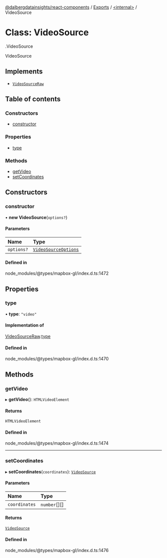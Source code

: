 [@dalbergdatainsights/react-components](../README.md) / [Exports](../modules.md) / [<internal\>](../modules/internal_.md) / VideoSource

# Class: VideoSource

[<internal>](../modules/internal_.md).VideoSource

VideoSource

## Implements

- [`VideoSourceRaw`](../interfaces/internal_.VideoSourceRaw.md)

## Table of contents

### Constructors

- [constructor](internal_.VideoSource.md#constructor)

### Properties

- [type](internal_.VideoSource.md#type)

### Methods

- [getVideo](internal_.VideoSource.md#getvideo)
- [setCoordinates](internal_.VideoSource.md#setcoordinates)

## Constructors

### constructor

• **new VideoSource**(`options?`)

#### Parameters

| Name | Type |
| :------ | :------ |
| `options?` | [`VideoSourceOptions`](../interfaces/internal_.VideoSourceOptions.md) |

#### Defined in

node_modules/@types/mapbox-gl/index.d.ts:1472

## Properties

### type

• **type**: ``"video"``

#### Implementation of

[VideoSourceRaw](../interfaces/internal_.VideoSourceRaw.md).[type](../interfaces/internal_.VideoSourceRaw.md#type)

#### Defined in

node_modules/@types/mapbox-gl/index.d.ts:1470

## Methods

### getVideo

▸ **getVideo**(): `HTMLVideoElement`

#### Returns

`HTMLVideoElement`

#### Defined in

node_modules/@types/mapbox-gl/index.d.ts:1474

___

### setCoordinates

▸ **setCoordinates**(`coordinates`): [`VideoSource`](internal_.VideoSource.md)

#### Parameters

| Name | Type |
| :------ | :------ |
| `coordinates` | `number`[][] |

#### Returns

[`VideoSource`](internal_.VideoSource.md)

#### Defined in

node_modules/@types/mapbox-gl/index.d.ts:1476
